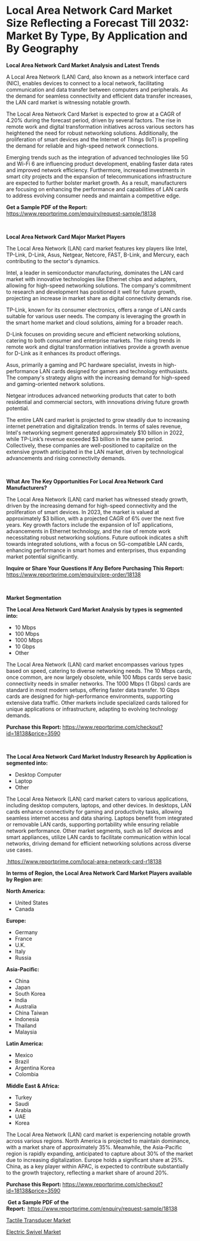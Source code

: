<p><h1>Local Area Network Card Market Size Reflecting a Forecast Till 2032: Market By Type, By Application and By Geography</h1></p><p><strong>Local Area Network Card Market Analysis and Latest Trends</strong></p>
<p><p>A Local Area Network (LAN) Card, also known as a network interface card (NIC), enables devices to connect to a local network, facilitating communication and data transfer between computers and peripherals. As the demand for seamless connectivity and efficient data transfer increases, the LAN card market is witnessing notable growth. </p><p>The Local Area Network Card Market is expected to grow at a CAGR of 4.20% during the forecast period, driven by several factors. The rise in remote work and digital transformation initiatives across various sectors has heightened the need for robust networking solutions. Additionally, the proliferation of smart devices and the Internet of Things (IoT) is propelling the demand for reliable and high-speed network connections.</p><p>Emerging trends such as the integration of advanced technologies like 5G and Wi-Fi 6 are influencing product development, enabling faster data rates and improved network efficiency. Furthermore, increased investments in smart city projects and the expansion of telecommunications infrastructure are expected to further bolster market growth. As a result, manufacturers are focusing on enhancing the performance and capabilities of LAN cards to address evolving consumer needs and maintain a competitive edge.</p></p>
<p><strong>Get a Sample PDF of the Report:&nbsp;</strong> <a href="https://www.reportprime.com/enquiry/request-sample/18138?utm_campaign=2195&utm_medium=2&utm_source=Github&utm_content=ia&utm_term=18032025&utm_id=local-area-network-card">https://www.reportprime.com/enquiry/request-sample/18138</a></p>
<p>&nbsp;</p>
<p><strong>Local Area Network Card Major Market Players</strong></p>
<p><p>The Local Area Network (LAN) card market features key players like Intel, TP-Link, D-Link, Asus, Netgear, Netcore, FAST, B-Link, and Mercury, each contributing to the sector's dynamics. </p><p>Intel, a leader in semiconductor manufacturing, dominates the LAN card market with innovative technologies like Ethernet chips and adapters, allowing for high-speed networking solutions. The company's commitment to research and development has positioned it well for future growth, projecting an increase in market share as digital connectivity demands rise.</p><p>TP-Link, known for its consumer electronics, offers a range of LAN cards suitable for various user needs. The company is leveraging the growth in the smart home market and cloud solutions, aiming for a broader reach. </p><p>D-Link focuses on providing secure and efficient networking solutions, catering to both consumer and enterprise markets. The rising trends in remote work and digital transformation initiatives provide a growth avenue for D-Link as it enhances its product offerings.</p><p>Asus, primarily a gaming and PC hardware specialist, invests in high-performance LAN cards designed for gamers and technology enthusiasts. The company's strategy aligns with the increasing demand for high-speed and gaming-oriented network solutions. </p><p>Netgear introduces advanced networking products that cater to both residential and commercial sectors, with innovations driving future growth potential. </p><p>The entire LAN card market is projected to grow steadily due to increasing internet penetration and digitalization trends. In terms of sales revenue, Intel's networking segment generated approximately $10 billion in 2022, while TP-Link’s revenue exceeded $3 billion in the same period. Collectively, these companies are well-positioned to capitalize on the extensive growth anticipated in the LAN market, driven by technological advancements and rising connectivity demands.</p></p>
<p>&nbsp;</p>
<p><strong>What Are The Key Opportunities For Local Area Network Card Manufacturers?</strong></p>
<p><p>The Local Area Network (LAN) card market has witnessed steady growth, driven by the increasing demand for high-speed connectivity and the proliferation of smart devices. In 2023, the market is valued at approximately $3 billion, with a projected CAGR of 6% over the next five years. Key growth factors include the expansion of IoT applications, advancements in Ethernet technology, and the rise of remote work necessitating robust networking solutions. Future outlook indicates a shift towards integrated solutions, with a focus on 5G-compatible LAN cards, enhancing performance in smart homes and enterprises, thus expanding market potential significantly.</p></p>
<p><strong>Inquire or Share Your Questions If Any Before Purchasing This Report:</strong> <a href="https://www.reportprime.com/enquiry/pre-order/18138?utm_campaign=2195&utm_medium=2&utm_source=Github&utm_content=ia&utm_term=18032025&utm_id=local-area-network-card">https://www.reportprime.com/enquiry/pre-order/18138</a></p>
<p>&nbsp;</p>
<p><strong>Market Segmentation</strong></p>
<p><strong>The Local Area Network Card Market Analysis by types is segmented into:</strong></p>
<p><ul><li>10 Mbps</li><li>100 Mbps</li><li>1000 Mbps</li><li>10 Gbps</li><li>Other</li></ul></p>
<p><p>The Local Area Network (LAN) card market encompasses various types based on speed, catering to diverse networking needs. The 10 Mbps cards, once common, are now largely obsolete, while 100 Mbps cards serve basic connectivity needs in smaller networks. The 1000 Mbps (1 Gbps) cards are standard in most modern setups, offering faster data transfer. 10 Gbps cards are designed for high-performance environments, supporting extensive data traffic. Other markets include specialized cards tailored for unique applications or infrastructure, adapting to evolving technology demands.</p></p>
<p><strong>Purchase this Report:&nbsp;</strong><a href="https://www.reportprime.com/checkout?id=18138&price=3590&utm_campaign=2195&utm_medium=2&utm_source=Github&utm_content=ia&utm_term=18032025&utm_id=local-area-network-card">https://www.reportprime.com/checkout?id=18138&price=3590</a></p>
<p>&nbsp;</p>
<p><strong>The Local Area Network Card Market Industry Research by Application is segmented into:</strong></p>
<p><ul><li>Desktop Computer</li><li>Laptop</li><li>Other</li></ul></p>
<p><p>The Local Area Network (LAN) card market caters to various applications, including desktop computers, laptops, and other devices. In desktops, LAN cards enhance connectivity for gaming and productivity tasks, allowing seamless internet access and data sharing. Laptops benefit from integrated or removable LAN cards, supporting portability while ensuring reliable network performance. Other market segments, such as IoT devices and smart appliances, utilize LAN cards to facilitate communication within local networks, driving demand for efficient networking solutions across diverse use cases.</p></p>
<p><a href="https://www.reportprime.com/local-area-network-card-r18138?utm_campaign=2195&utm_medium=2&utm_source=Github&utm_content=ia&utm_term=18032025&utm_id=local-area-network-card">&nbsp;https://www.reportprime.com/local-area-network-card-r18138</a></p>
<p><strong>In terms of Region, the Local Area Network Card Market Players available by Region are:</strong></p>
<p>
    <p> <strong> North America: </strong>
        <ul>
            <li>United States</li>
            <li>Canada</li>
        </ul>
        </p> 
    <p> <strong> Europe: </strong>
        <ul>
            <li>Germany</li>
            <li>France</li>
            <li>U.K.</li>
            <li>Italy</li>
            <li>Russia</li>
        </ul>
        </p> 
    <p> <strong> Asia-Pacific: </strong>
        <ul>
            <li>China</li>
            <li>Japan</li>
            <li>South Korea</li>
            <li>India</li>
            <li>Australia</li>
            <li>China Taiwan</li>
            <li>Indonesia</li>
            <li>Thailand</li>
            <li>Malaysia</li>
        </ul>
        </p> 
    <p> <strong> Latin America: </strong>
        <ul>
            <li>Mexico</li>
            <li>Brazil</li>
            <li>Argentina Korea</li>
            <li>Colombia</li>
        </ul>
        </p> 
    <p> <strong> Middle East & Africa: </strong>
        <ul>
            <li>Turkey</li>
            <li>Saudi</li>
            <li>Arabia</li>
            <li>UAE</li>
            <li>Korea</li>
        </ul>
    </p>
    </p>
<p><p>The Local Area Network (LAN) card market is experiencing notable growth across various regions. North America is projected to maintain dominance, with a market share of approximately 35%. Meanwhile, the Asia-Pacific region is rapidly expanding, anticipated to capture about 30% of the market due to increasing digitalization. Europe holds a significant share at 25%. China, as a key player within APAC, is expected to contribute substantially to the growth trajectory, reflecting a market share of around 20%.</p></p>
<p><strong>Purchase this Report: </strong><a href="https://www.reportprime.com/checkout?id=18138&price=3590&utm_campaign=2195&utm_medium=2&utm_source=Github&utm_content=ia&utm_term=18032025&utm_id=local-area-network-card">https://www.reportprime.com/checkout?id=18138&price=3590</a></p>
<p>&nbsp;<strong>Get a Sample PDF of the Report:&nbsp;&nbsp;</strong><a href="https://www.reportprime.com/enquiry/request-sample/18138?utm_campaign=2195&utm_medium=2&utm_source=Github&utm_content=ia&utm_term=18032025&utm_id=local-area-network-card">https://www.reportprime.com/enquiry/request-sample/18138</a></p>
<p><strong></strong></p>
<p><p><a href="https://github.com/zahrigayda1h/Market-Research-Report-List-1/blob/main/tactile-transducer-market.md?utm_campaign=2195&utm_medium=2&utm_source=Github&utm_content=ia&utm_term=18032025&utm_id=local-area-network-card">Tactile Transducer Market</a></p><p><a href="https://github.com/fettycahow90/Market-Research-Report-List-1/blob/main/electric-swivel-market.md?utm_campaign=2195&utm_medium=2&utm_source=Github&utm_content=ia&utm_term=18032025&utm_id=local-area-network-card">Electric Swivel Market</a></p></p>